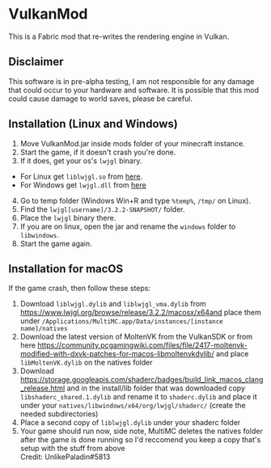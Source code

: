 # VulkanMod

This is a Fabric mod that re-writes the rendering engine in Vulkan. 

## Disclaimer

This software is in pre-alpha testing, I am not responsible for any damage that could occur to your hardware and software.
It is possible that this mod could cause damage to world saves, please be careful.

## Installation (Linux and Windows)

1) Move VulkanMod.jar inside mods folder of your minecraft instance.
2) Start the game, if it doesn't crash you're done.  
3) If it does, get your os's `lwjgl` binary.
  - For Linux get `liblwjgl.so` from [here](https://www.lwjgl.org/browse/release/3.2.2/linux/x64).
  - For Windows get `lwjgl.dll` from [here](https://www.lwjgl.org/browse/release/3.2.2/windows/x64)
4) Go to temp folder (Windows Win+R and type `%temp%`, `/tmp/` on Linux).
5) Find the `lwjgl[username]/3.2.2-SNAPSHOT/` folder.
6) Place the `lwjgl` binary there.
7) If you are on linux, open the jar and rename the `windows` folder to `libwindows`.
8) Start the game again.

## Installation for macOS

If the game crash, then follow these steps:  
1) Download `liblwjgl.dylib` and `liblwjgl_vma.dylib` from https://www.lwjgl.org/browse/release/3.2.2/macosx/x64and place them under `/Applications/MultiMC.app/Data/instances/[instance name]/natives `
2) Download the latest version of MoltenVK from the VulkanSDK or from here https://community.pcgamingwiki.com/files/file/2417-moltenvk-modified-with-dxvk-patches-for-macos-libmoltenvkdylib/ and place `libMoltenVK.dylib` on the natives folder
3) Download https://storage.googleapis.com/shaderc/badges/build_link_macos_clang_release.html  and in the install/lib folder that was downloaded copy `libshaderc_shared.1.dylib` and rename it to `shaderc.dylib` and place it under your `natives/libwindows/x64/org/lwjgl/shaderc/` (create the needed subdirectories)
4) Place a second copy of `liblwjgl.dylib` under your shaderc folder
5) Your game should run now, side note, MultiMC deletes the natives folder after the game is done running so I'd reccomend you keep a copy that's setup with the stuff from above  
Credit: UnlikePaladin#5813
